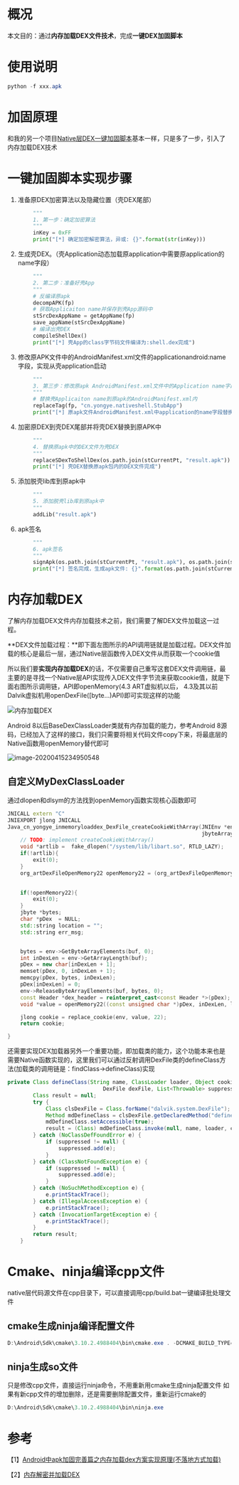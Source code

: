# 概况

本文目的：通过**内存加载DEX文件技术**，完成**一键DEX加固脚本**

# 使用说明

```powershell
python -f xxx.apk
```

# 加固原理

和我的另一个项目[Native层DEX一键加固脚本](https://github.com/yongyecc/dexsheller)基本一样，只是多了一步，引入了内存加载DEX技术

# 一键加固脚本实现步骤

1. 准备原DEX加密算法以及隐藏位置（壳DEX尾部）

```python
        """
        1. 第一步：确定加密算法
        """
        inKey = 0xFF
        print("[*] 确定加密解密算法，异或: {}".format(str(inKey)))
```

2. 生成壳DEX。（壳Application动态加载原application中需要原application的name字段）

```python
        """
        2. 第二步：准备好壳App
        """
        # 反编译原apk
        decompAPK(fp)
        # 获取Applicaiton name并保存到壳App源码中
        stSrcDexAppName = getAppName(fp)
        save_appName(stSrcDexAppName)
        # 编译出壳DEX
        compileShellDex()
        print("[*] 壳App的class字节码文件编译为:shell.dex完成")
```

3. 修改原APK文件中的AndroidManifest.xml文件的applicationandroid:name字段，实现从壳application启动

```python
        """
        3. 第三步：修改原apk AndroidManifest.xml文件中的Application name字段为壳的Application name字段
        """
        # 替换壳Applicaiton name到原apk的AndroidManifest.xml内
        replaceTag(fp, "cn.yongye.nativeshell.StubApp")
        print("[*] 原apk文件AndroidManifest.xml中application的name字段替换为壳application name字段完成")
```

4. 加密原DEX到壳DEX尾部并将壳DEX替换到原APK中

```python
        """
        4. 替换原apk中的DEX文件为壳DEX
        """
        replaceSDexToShellDex(os.path.join(stCurrentPt, "result.apk"))
        print("[*] 壳DEX替换原apk包内的DEX文件完成")
```

5. 添加脱壳lib库到原apk中

```python
        """
        5. 添加脱壳lib库到原apk中
        """
        addLib("result.apk")
```

6. apk签名

```python
        """
        6. apk签名
        """
        signApk(os.path.join(stCurrentPt, "result.apk"), os.path.join(stCurrentPt, "demo.keystore"))
        print("[*] 签名完成，生成apk文件: {}".format(os.path.join(stCurrentPt, "result.apk")))
```

# 内存加载DEX

了解内存加载DEX文件内存加载技术之前，我们需要了解DEX文件加载这一过程。

**DEX文件加载过程：**即下面左图所示的API调用链就是加载过程。DEX文件加载的核心是最后一层，通过Native层函数传入DEX文件从而获取一个cookie值

所以我们要**实现内存加载DEX**的话，不仅需要自己重写这套DEX文件调用链，最主要的是寻找一个Native层API实现传入DEX文件字节流来获取cookie值，就是下面右图所示调用链，API即openMemory(4.3 ART虚拟机以后， 4.3及其以前Dalvik虚拟机用openDexFile([byte...)API)即可实现这样的功能

![内存加载DEX](/images/内存加载DEX.png)

Android 8以后BaseDexClassLoader类就有内存加载的能力，参考Android 8源码，已经加入了这样的接口，我们只需要将相关代码文件copy下来，将最底层的Native函数用openMemory替代即可

![image-20200415234950548](/images/image-20200415234950548.png)

## 自定义MyDexClassLoader

通过dlopen和dlsym的方法找到openMemory函数实现核心函数即可

```c++
JNICALL extern "C"
JNIEXPORT jlong JNICALL
Java_cn_yongye_inmemoryloaddex_DexFile_createCookieWithArray(JNIEnv *env, jclass clazz,
                                                             jbyteArray buf, jint start, jint end) {
    // TODO: implement createCookieWithArray()
    void *artlib =  fake_dlopen("/system/lib/libart.so", RTLD_LAZY);
    if(!artlib){
        exit(0);
    }
    org_artDexFileOpenMemory22 openMemory22 = (org_artDexFileOpenMemory22)fake_dlsym(artlib,
                                                                        "_ZN3art7DexFile10OpenMemoryEPKhjRKNSt3__112basic_stringIcNS3_11char_traitsIcEENS3_9allocatorIcEEEEjPNS_6MemMapEPKNS_7OatFileEPS9_");

    if(!openMemory22){
        exit(0);
    }
    jbyte *bytes;
    char *pDex  = NULL;
    std::string location = "";
    std::string err_msg;


    bytes = env->GetByteArrayElements(buf, 0);
    int inDexLen = env->GetArrayLength(buf);
    pDex = new char[inDexLen + 1];
    memset(pDex, 0, inDexLen + 1);
    memcpy(pDex, bytes, inDexLen);
    pDex[inDexLen] = 0;
    env->ReleaseByteArrayElements(buf, bytes, 0);
    const Header *dex_header = reinterpret_cast<const Header *>(pDex);
    void *value = openMemory22((const unsigned char *)pDex, inDexLen, location, dex_header->checksum_, NULL, NULL, &err_msg);

    jlong cookie = replace_cookie(env, value, 22);
    return cookie;

}
```

还需要实现DEX加载器另外一个重要功能，即加载类的能力，这个功能本来也是需要Native函数实现的，这里我们可以通过反射调用DexFile类的defineClass方法(加载类的调用链是：findClass->defineClass)实现

```java
private Class defineClass(String name, ClassLoader loader, Object cookie,
                              DexFile dexFile, List<Throwable> suppressed) {
        Class result = null;
        try {
            Class clsDexFile = Class.forName("dalvik.system.DexFile");
            Method mdDefineClass = clsDexFile.getDeclaredMethod("defineClass", String.class, ClassLoader.class, long.class, List.class);
            mdDefineClass.setAccessible(true);
            result = (Class) mdDefineClass.invoke(null, name, loader, cookie, suppressed);
        } catch (NoClassDefFoundError e) {
            if (suppressed != null) {
                suppressed.add(e);
            }
        } catch (ClassNotFoundException e) {
            if (suppressed != null) {
                suppressed.add(e);
            }
        } catch (NoSuchMethodException e) {
            e.printStackTrace();
        } catch (IllegalAccessException e) {
            e.printStackTrace();
        } catch (InvocationTargetException e) {
            e.printStackTrace();
        }
        return result;
    }
```

# Cmake、ninja编译cpp文件

native层代码源文件在cpp目录下，可以直接调用cpp/build.bat一键编译批处理文件

## cmake生成ninja编译配置文件

```powershell
D:\Android\Sdk\cmake\3.10.2.4988404\bin\cmake.exe . -DCMAKE_BUILD_TYPE=Debug -DCMAKE_TOOLCHAIN_FILE=D:\Android\Sdk\ndk\20.0.5594570\build\c make\android.toolchain.cmake -DANDROID_ABI=x86 -DANDROID_NDK=D:\Android\Sdk\ndk\20.0.5594570 -DANDROID_PLATFORM=android-16 -DCMAKE_ANDROID_ARCH_ABI=x86 -DCMAKE_ANDROID_NDK=D:\Android\Sdk\ndk\20.0.5594570 -DCMAKE_EXPORT_COMPILE_COMMANDS=ON -DCMAKE_MAKE_PROGRAM=D:\Android\Sdk\cmake\3.10.2.4988404\bin\ninja.exe -DCMAKE_SYSTEM_NAME=Android -DCMAKE_SYSTEM_VERSION=16 -GNinja
```

## ninja生成so文件

只是修改cpp文件，直接运行ninja命令，不用重新用cmake生成ninja配置文件
如果有新cpp文件的增加删除，还是需要删除配置文件，重新运行cmake的

```powershell
D:\Android\Sdk\cmake\3.10.2.4988404\bin\ninja.exe
```

# 参考

【1】[Android中apk加固完善篇之内存加载dex方案实现原理(不落地方式加载)](http://www.520monkey.com/archives/629)

【2】[内存解密并加载DEX](https://github.com/woxihuannisja/Bangcle)

